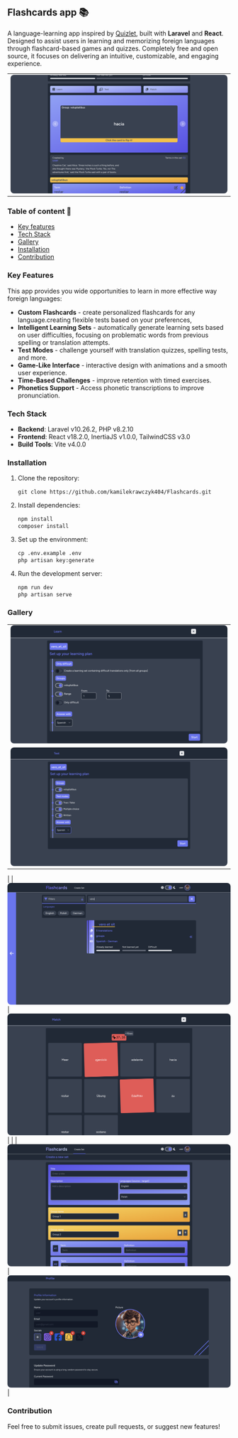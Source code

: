 ## Flashcards app 📚

A language-learning app inspired by [Quizlet](https://quizlet.com/en-gb), built with **Laravel** and **React**. Designed to assist users in learning and memorizing foreign languages through flashcard-based games and quizzes. Completely free and open source, it focuses on delivering an intuitive, customizable, and engaging experience.

|                                                                                                                              |
|------------------------------------------------------------------------------------------------------------------------------|
| <img style="border-radius: .5rem" alt="Main page" src="./storage/app/public/screenshots/newReadMe/set-preview.png"/> |

### Table of content 👨‍

- [Key features](#key-features)
- [Tech Stack](#tech-stack)
- [Gallery](#gallery)
- [Installation](#installation)
- [Contribution](#contribution)

### Key Features

This app provides you wide opportunities to learn in more effective way foreign languages:

- **Custom Flashcards** - create personalized flashcards for any language.creating flexible tests based on your preferences,
- **Intelligent Learning Sets** - automatically generate learning sets based on user difficulties, focusing on problematic words from previous spelling or translation attempts.
- **Test Modes** - challenge yourself with translation quizzes, spelling tests, and more.
- **Game-Like Interface** - interactive design with animations and a smooth user experience.
- **Time-Based Challenges** - improve retention with timed exercises.
- **Phonetics Support** - Access phonetic transcriptions to improve pronunciation.

### Tech Stack

- **Backend**: Laravel v10.26.2, PHP v8.2.10
- **Frontend**: React v18.2.0, InertiaJS v1.0.0, TailwindCSS v3.0
- **Build Tools**: Vite v4.0.0

### Installation

1. Clone the repository:
    ```
   git clone https://github.com/kamilekrawczyk404/Flashcards.git
   ```
2. Install dependencies:
    ```
    npm install
    composer install
    ```
3. Set up the environment:
    ```
   cp .env.example .env
    php artisan key:generate
   ```
4. Run the development server:
    ```
    npm run dev
    php artisan serve
    ```

### Gallery


|                                                                                                                                   |                                                                                                                            
|:---------------------------------------------------------------------------------------------------------------------------------:|
| <img style="border-radius: .5rem" alt="Learn preparing" src="./storage/app/public/screenshots/newReadMe/learn-preparing-v2.png"/> | <img style="border-radius: .5rem" alt="Learn example" src="./storage/app/public/screenshots/newReadMe/learn-example.png"/> |
|   <img style="border-radius: .5rem" alt="Test preparing" src="./storage/app/public/screenshots/newReadMe/test-preparing.png"/>    |   <img style="border-radius: .5rem" alt="Test example" src="./storage/app/public/screenshots/newReadMe/test-example.png"/> |
|
|        <img style="border-radius: .5rem" alt="Explore sets" src="./storage/app/public/screenshots/newReadMe/explore.png"/>        |                 <img style="border-radius: .5rem" alt="Match" src="./storage/app/public/screenshots/newReadMe/match.png"/> |
|
|     <img style="border-radius: .5rem" alt="Creating set" src="./storage/app/public/screenshots/newReadMe/creating-set.png"/>      |       <img style="border-radius: .5rem" alt="Account settings" src="./storage/app/public/screenshots/newReadMe/user.png"/> |


### Contribution
Feel free to submit issues, create pull requests, or suggest new features!